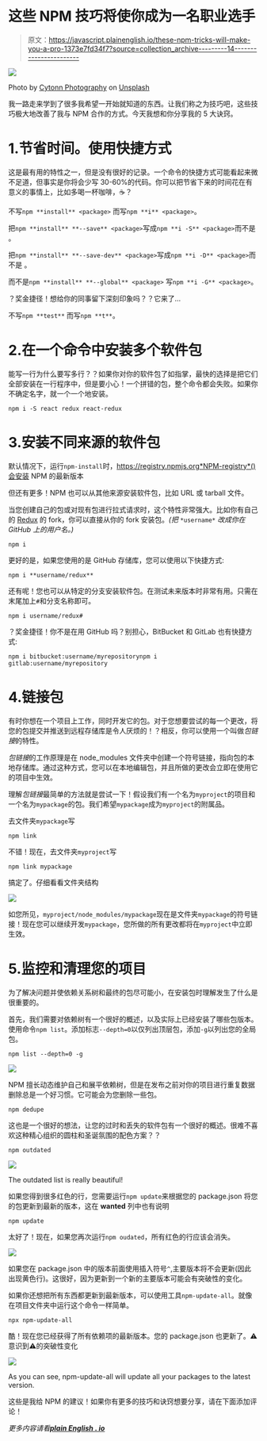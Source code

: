 # 这些 NPM 技巧将使你成为一名职业选手

> 原文：<https://javascript.plainenglish.io/these-npm-tricks-will-make-you-a-pro-1373e7fd34f7?source=collection_archive---------14----------------------->

![](img/ee510df4805834a7fd172c1f3b16fcfb.png)

Photo by [Cytonn Photography](https://unsplash.com/@cytonn_photography?utm_source=medium&utm_medium=referral) on [Unsplash](https://unsplash.com?utm_source=medium&utm_medium=referral)

我一路走来学到了很多我希望一开始就知道的东西。让我们称之为技巧吧，这些技巧极大地改善了我与 NPM 合作的方式。今天我想和你分享我的 5 大诀窍。

# 1.节省时间。使用快捷方式

这是最有用的特性之一，但是没有很好的记录。一个命令的快捷方式可能看起来微不足道，但事实是你将会少写 30-60%的代码。你可以把节省下来的时间花在有意义的事情上，比如多喝一杯咖啡，☕️？

不写`npm **install** <package>`
而写`npm **i** <package>`。

把`npm **install** **--save** <package>`写成`npm **i -S** <package>`而不是
。

把`npm **install** **--save-dev** <package>`写成`npm **i -D** <package>`而不是
。

而不是`npm **install** **--global** <package>`
写`npm **i -G** <package>`。

？奖金捷径！想给你的同事留下深刻印象吗？？它来了…

不写`npm **test**`
而写`npm **t**`。

# 2.在一个命令中安装多个软件包

能写一行为什么要写多行？？如果你对你的软件包了如指掌，最快的选择是把它们全部安装在一行程序中，但是要小心！一个拼错的包，整个命令都会失败。如果你不确定名字，就一个一个地安装。

```
npm i -S react redux react-redux
```

# 3.安装不同来源的软件包

默认情况下，运行`npm-install`时，https://registry.npmjs.org*NPM-registry*()会安装 NPM 的最新版本

但还有更多！NPM 也可以从其他来源安装软件包，比如 URL 或 tarball 文件。

当您创建自己的包或对现有包进行拉式请求时，这个特性非常强大。比如你有自己的 [Redux](https://redux.js.org/) 的 fork，你可以直接从你的 fork 安装包。*(把* `*username*` *改成你在 GitHub 上的用户名。)*

```
npm i
```

更好的是，如果您使用的是 GitHub 存储库，您可以使用以下快捷方式:

`npm i **username/redux**`

还有呢！您也可以从特定的分支安装软件包。在测试未来版本时非常有用。只需在末尾加上`#`和分支名称即可。

```
npm i username/redux#
```

？奖金捷径！你不是在用 GitHub 吗？别担心，BitBucket 和 GitLab 也有快捷方式:

```
npm i bitbucket:username/myrepositorynpm i gitlab:username/myrepository
```

# 4.链接包

有时你想在一个项目上工作，同时开发它的包。对于您想要尝试的每一个更改，将您的包提交并推送到远程存储库是令人厌烦的！？相反，你可以使用一个叫做*包链接*的特性。

*包链接*的工作原理是在 node_modules 文件夹中创建一个符号链接，指向包的本地存储库。通过这种方式，您可以在本地编辑包，并且所做的更改会立即在使用它的项目中生效。

理解*包链接*最简单的方法就是尝试一下！假设我们有一个名为`myproject`的项目和一个名为`mypackage`的包。我们希望`mypackage`成为`myproject`的附属品。

去文件夹`mypackage`写

```
npm link
```

不错！现在，去文件夹`myproject`写

`npm link mypackage`

搞定了。仔细看看文件夹结构

![](img/b67f2e029adb911fbaa1761bc75e1f9e.png)

如您所见，`myproject/node_modules/mypackage`现在是文件夹`mypackage`的符号链接！现在您可以继续开发`mypackage`，您所做的所有更改都将在`myproject`中立即生效。

# 5.监控和清理您的项目

为了解决问题并使依赖关系树和最终的包尽可能小，在安装包时理解发生了什么是很重要的。

首先，我们需要对依赖树有一个很好的概述，以及实际上已经安装了哪些包版本。使用命令`npm list`。添加标志`--depth=0`以仅列出顶层包，添加`-g`以列出您的全局包。

`npm list --depth=0 -g`

![](img/175a2ec6bc2151fc03cf2b31beeccfd9.png)

NPM 擅长动态维护自己和展平依赖树，但是在发布之前对你的项目进行重复数据删除总是一个好习惯。它可能会为您删除一些包。

`npm dedupe`

这也是一个很好的想法，让您的过时和丢失的软件包有一个很好的概述。很难不喜欢这种精心组织的圆柱和圣诞氛围的配色方案？？

`npm outdated`

![](img/02a6cc3aaa2d4c6bb1298f5eaf333b61.png)

The outdated list is really beautiful!

如果您得到很多红色的行，您需要运行`npm update`来根据您的 package.json 将您的包更新到最新的版本，这在 **wanted** 列中也有说明

`npm update`

太好了！现在，如果您再次运行`npm oudated`，所有红色的行应该会消失。

![](img/7b76387d05469e32ce4d16893f662868.png)

如果您在 package.json 中的版本前面使用插入符号`^`,主要版本将不会更新(因此出现黄色行)。这很好，因为更新到一个新的主要版本可能会有突破性的变化。

如果你还想把所有东西都更新到最新版本，可以使用工具`npm-update-all`。就像在项目文件夹中运行这个命令一样简单。

`npx npm-update-all`

酷！现在您已经获得了所有依赖项的最新版本。您的 package.json 也更新了。⚠️意识到⚠️的突破性变化

![](img/225643f612518ed588efd8953dfd140d.png)

As you can see, npm-update-all will update all your packages to the latest version.

这些是我给 NPM 的建议！如果你有更多的技巧和诀窍想要分享，请在下面添加评论！

*更多内容请看*[***plain English . io***](http://plainenglish.io/)